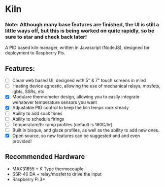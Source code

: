 # Kiln

### Note: Although many base features are finished, the UI is still a little ways off, but this is being worked on quite rapidly, so be sure to star and check back later!

A PID based kiln manager, written in Javascript (NodeJS), designed for deployment to Raspberry Pis.

## Features:

- [ ] Clean web based UI, designed with 5" & 7" touch screens in mind
- [ ] Heating device agnostic, allowing the use of mechanical relays, mosfets, igbts, SSRs, etc
- [x] Modulare thermometer design, allowing you to easily integrate wehatever temperature sensors you want
- [x] Adjustable PID control to keep the kiln temps rock steady
- [ ] Ability to add soak times
- [ ] Ability to schedule firings
- [ ] Temperature/hr ramp profiles (default is 180C/hr)
- [ ] Built in bisque, and glaze profiles, as well as the ability to add new ones.
- [x] Open source, so new features can be suggested and and even provided!

## Recommended Hardware

- MAX31855 + K Type thermocouple
- SSR-40 DA + relay/mosfet to drive the input
- Raspberry Pi 3+
